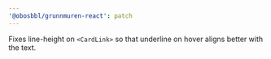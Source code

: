 ```yaml
---
'@obosbbl/grunnmuren-react': patch
---
```


Fixes line-height on `<CardLink>` so that underline on hover aligns better with the text.
